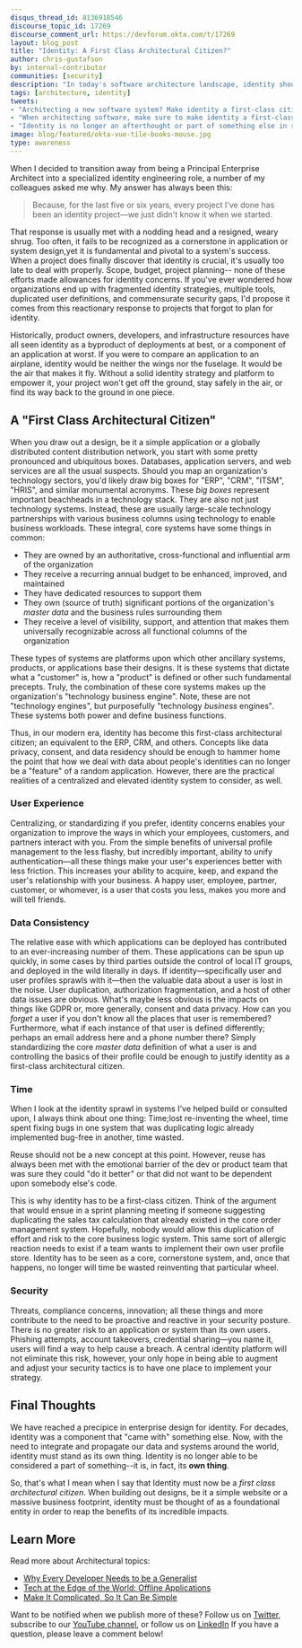 ```yaml
---
disqus_thread_id: 8136918546
discourse_topic_id: 17269
discourse_comment_url: https://devforum.okta.com/t/17269
layout: blog_post
title: "Identity: A First Class Architectural Citizen?"
author: chris-gustafson
by: internal-contributor
communities: [security]
description: "In today's software architecture landscape, identity should be considered a first-class architectural citizen."
tags: [architecture, identity]
tweets:
- "Architecting a new software system? Make identity a first-class citizen in your architecture!"
- "When architecting software, make sure to make identity a first-class citizen!"
- "Identity is no longer an afterthought or part of something else in software systems. Make it a first-class citizen!"
image: blog/featured/okta-vue-tile-books-mouse.jpg
type: awareness
---
```


When I decided to transition away from being a Principal Enterprise Architect into a specialized identity engineering role, a number of my colleagues asked me why.   My answer has always been this: 
> Because, for the last five or six years, every project I've done has been an identity project—we just didn't know it when we started.

That response is usually met with a nodding head and a resigned, weary shrug.   Too often, it fails to be recognized as a cornerstone in application or system design,yet it is fundamental and pivotal to a system's success. When a project does finally discover that identity is crucial, it's usually too late to deal with properly.  Scope, budget, project planning-- none of these efforts made allowances for identity concerns. If you've ever wondered how organizations end up with fragmented identity strategies, multiple tools, duplicated user definitions, and commensurate security gaps, I'd propose it comes from this reactionary response to projects that forgot to plan for identity.

Historically, product owners, developers, and infrastructure resources have all seen identity as a byproduct of deployments at best, or a component of an application at worst. If you were to compare an application to an airplane, identity would be neither the wings nor the fuselage.  It would be the air that makes it fly.  Without a solid identity strategy and platform to empower it, your project won't get off the ground, stay safely in the air, or find its way back to the ground in one piece.

## A "First Class Architectural Citizen"

When you draw out a design, be it a simple application or a globally distributed content distribution network, you start with some pretty pronounced and ubiquitous boxes.   Databases, application servers, and web services are all the usual suspects.   Should you map an organization's technology sectors, you'd likely draw big boxes for "ERP", "CRM", "ITSM", "HRIS", and similar monumental acronyms.   These _big boxes_ represent important beachheads in a technology stack.  They are also not just technology systems.  Instead, these are usually large-scale technology partnerships with various business columns using technology to enable business workloads.  These integral, core systems have some things in common:

 - They are owned by an authoritative, cross-functional and influential arm of the organization
 - They receive a recurring annual budget to be enhanced, improved, and maintained 
 - They have dedicated resources to support them 
 - They own (source of truth) significant portions of the organization's *master data* and the business rules surrounding them
 - They receive a level of visibility, support, and attention that makes them universally recognizable across all functional columns of the organization
 
These types of systems are platforms upon which other ancillary systems, products, or applications base their designs.  It is these systems that dictate what a "customer" is, how a "product" is defined or other such fundamental precepts.   Truly, the combination of these core systems makes up the organization's "technology business engine".  Note, these are not "technology engines", but purposefully "technology _business_ engines".  These systems both power and define business functions. 

Thus, in our modern era, identity has become this first-class architectural citizen; an equivalent to the ERP, CRM, and others.  Concepts like data privacy, consent, and data residency should be enough to hammer home the point that how we deal with data about people's identities can no longer be a "feature" of a random application.  However, there are the practical realities of a centralized and elevated identity system to consider, as well.

### User Experience

Centralizing, or standardizing if you prefer, identity concerns enables your organization to improve the ways in which your employees, customers, and partners interact with you.   From the simple benefits of universal profile management to the less flashy, but incredibly important, ability to unify authentication—all these things make your user's experiences better with less friction.   This increases your ability to acquire, keep, and expand the user's relationship with your business.  A happy user, employee, partner, customer, or whomever, is a user that costs you less, makes you more and will tell friends.

### Data Consistency

The relative ease with which applications can be deployed has contributed to an ever-increasing number of them.   These applications can be spun up quickly, in some cases by third parties outside the control of local IT groups, and deployed in the wild literally in days.   If identity—specifically user and user profiles sprawls with it—then the valuable data about a user is lost in the noise.   User duplication, authorization fragmentation, and a host of other data issues are obvious.  What's maybe less obvious is the impacts on things like GDPR or, more generally, consent and data privacy.  How can you *forget* a user if you don't know all the places that user is remembered?  Furthermore, what if each instance of that user is defined differently; perhaps an email address here and a phone number there?   Simply standardizing the core *master data* definition of what a user is and controlling the basics of their profile could be enough to justify identity as a first-class architectural citizen.

### Time 

When I look at the identity sprawl in systems I've helped build or consulted upon, I always think about one thing: Time;lost re-inventing the wheel, time spent fixing bugs in one system that was duplicating logic already implemented bug-free in another, time wasted.

Reuse should not be a new concept at this point.  However, reuse has always been met with the emotional barrier of the dev or product team that was sure they could "do it better" or that did not want to be dependent upon somebody else's code.

This is why identity has to be a first-class citizen.  Think of the argument that would ensue in a sprint planning meeting if someone suggesting duplicating the sales tax calculation that already existed in the core order management system.  Hopefully, nobody would allow this duplication of effort and risk to the core business logic system.   This same sort of allergic reaction needs to exist if a team wants to implement their own user profile store.   Identity has to be seen as a core, cornerstone system, and, once that happens, no longer will time be wasted reinventing that particular wheel.

### Security

Threats, compliance concerns, innovation; all these things and more contribute to the need to be proactive and reactive in your security posture.  There is no greater risk to an application or system than its own users.  Phishing attempts, account takeovers, credential sharing—you name it, users will find a way to help cause a breach.   A central identity platform will not eliminate this risk, however, your only hope in being able to augment and adjust your security tactics is to have one place to implement your strategy.

## Final Thoughts

We have reached a precipice in enterprise design for identity.   For decades, identity was a component that "came with" something else.  Now, with the need to integrate and propagate our data and systems around the world, identity must stand as its own thing.  Identity is no longer able to be considered a part of something--it is, in fact, its **own thing**.

So, that's what I mean when I say that Identity must now be a _first class architectural citizen_.  When building out designs, be it a simple website or a massive business footprint, identity must be thought of as a foundational entity in order to reap the benefits of its incredible impacts.

## Learn More

Read more about Architectural topics: 

-   [Why Every Developer Needs to be a Generalist](/blog/2019/11/26/developer-generalist-vs-specialist)
-   [Tech at the Edge of the World: Offline Applications](/blog/2020/02/10/tech-at-the-edge-of-the-world-antarctica-offline-apps)
-   [Make It Complicated, So It Can Be Simple](/blog/2020/04/13/make-it-complicated-so-it-can-be-simple)

Want to be notified when we publish more of these? Follow us on [Twitter](https://twitter.com/oktadev), subscribe to our [YouTube channel](https://youtube.com/c/oktadev), or follow us on [LinkedIn](https://www.linkedin.com/company/oktadev) If you have a question, please leave a comment below!
